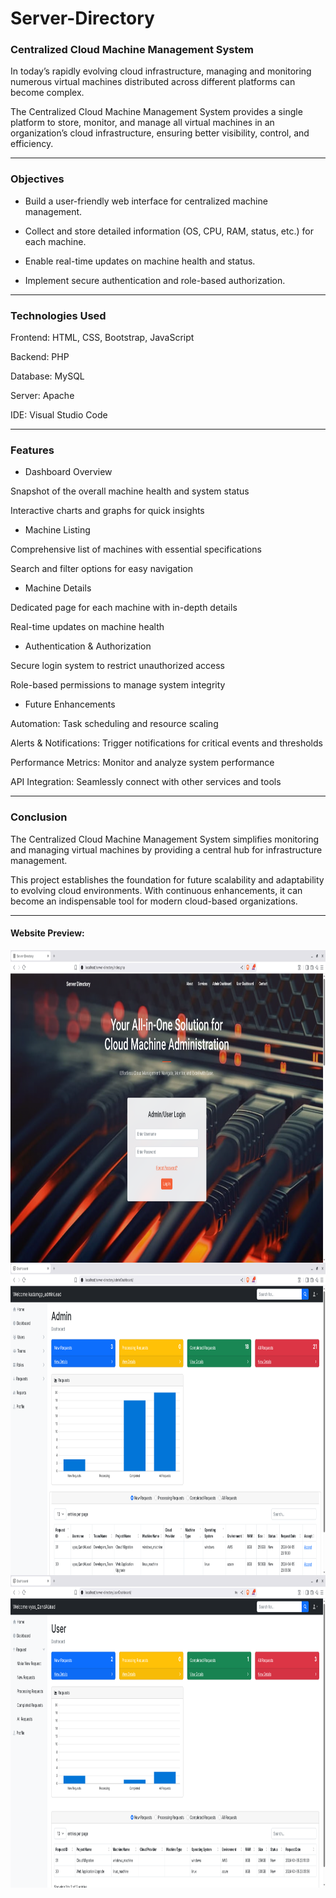 # Server-Directory

### Centralized Cloud Machine Management System

In today’s rapidly evolving cloud infrastructure, managing and monitoring numerous virtual machines distributed across different platforms can become complex.

The Centralized Cloud Machine Management System provides a single platform to store, monitor, and manage all virtual machines in an organization’s cloud infrastructure, ensuring better visibility, control, and efficiency.

---
### Objectives

- Build a user-friendly web interface for centralized machine management.

- Collect and store detailed information (OS, CPU, RAM, status, etc.) for each machine.

- Enable real-time updates on machine health and status.

- Implement secure authentication and role-based authorization.

---
### Technologies Used

Frontend: HTML, CSS, Bootstrap, JavaScript

Backend: PHP

Database: MySQL

Server: Apache

IDE: Visual Studio Code

---
### Features
- Dashboard Overview

Snapshot of the overall machine health and system status

Interactive charts and graphs for quick insights

- Machine Listing

Comprehensive list of machines with essential specifications

Search and filter options for easy navigation

- Machine Details

Dedicated page for each machine with in-depth details

Real-time updates on machine health

- Authentication & Authorization

Secure login system to restrict unauthorized access

Role-based permissions to manage system integrity

- Future Enhancements

Automation: Task scheduling and resource scaling

Alerts & Notifications: Trigger notifications for critical events and thresholds

Performance Metrics: Monitor and analyze system performance

API Integration: Seamlessly connect with other services and tools

---
### Conclusion

The Centralized Cloud Machine Management System simplifies monitoring and managing virtual machines by providing a central hub for infrastructure management.

This project establishes the foundation for future scalability and adaptability to evolving cloud environments. With continuous enhancements, it can become an indispensable tool for modern cloud-based organizations.

---
#### Website Preview:

<img align="center" src="images/home_page.png" height="500">
<br>
<img align="center" src="images/admin_dashboard.png" height="500">
<br>
<img align="center" src="images/user_dashboard.png" height="500">
